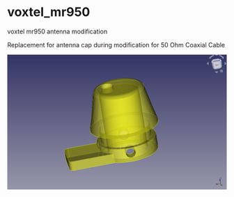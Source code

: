 # voxtel_mr950
voxtel mr950 antenna modification

Replacement for antenna cap during modification for 50 Ohm Coaxial Cable

![alt text](radio.png?raw=true)

